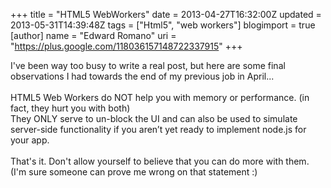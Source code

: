 +++
title = "HTML5 WebWorkers"
date = 2013-04-27T16:32:00Z
updated = 2013-05-31T14:39:48Z
tags = ["Html5", "web workers"]
blogimport = true 
[author]
	name = "Edward Romano"
	uri = "https://plus.google.com/118036157148722337915"
+++

<div class="MsoNormal">I've been way too busy to write a real post, but here are some final observations I had towards the end of my previous job in April...</div><div class="MsoNormal"><br></div><div class="MsoNormal">HTML5 Web Workers do NOT help you with memory or performance. (in fact, they hurt you with both)</div>They ONLY serve to un-block the UI and can also be  used to simulate server-side functionality if you aren’t yet ready to  implement node.js for your app.<div><br></div><div>That's it. Don't allow yourself to believe that you can do more with them. (I'm sure someone can prove me wrong on that statement :)</div>
